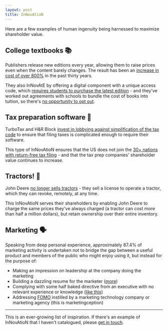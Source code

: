 ```yaml
---
layout: post
title: InNovAtioN
---
```


Here are a few examples of human ingenuity being harnessed to maximize shareholder value.

## College textbooks 📚
Publishers release new editions every year, allowing them to raise prices even when the content barely changes. The result has been an [increase in cost of over 800%](https://www.huffpost.com/entry/college-textbook-prices-increase_n_2409153) in the past thirty years.

They also InNovAtE by offering a digital component with a unique access code, which [requires students to purchase the latest edition](https://www.theatlantic.com/education/archive/2018/01/why-students-are-still-spending-so-much-for-college-textbooks/551639/) - and they've worked out agreements with schools to bundle the cost of books into tuition, so there's [no opportunity to opt out](https://www.vice.com/en/article/pajze9/people-are-finally-fighting-back-against-the-college-textbook-industrys-scam).

## Tax preparation software 💼
TurboTax and H&R Block [invest in lobbying against simplification of the tax code](https://www.nbcnews.com/business/taxes/turbotax-h-r-block-spend-millions-lobbying-us-keep-doing-n736386) to ensure that filing taxes is complicated enough to require their software.

This type of InNovAtioN ensures that the US does not join the [30+ nations with return-free tax filing](https://www.taxpolicycenter.org/briefing-book/what-other-countries-use-return-free-filing) - and that the tax prep companies' shareholder value continues to increase.

## Tractors! 🚜
John Deere [no longer sells tractors](https://www.wired.com/2015/04/dmca-ownership-john-deere/) - they sell a license to operate a tractor, which they can revoke, remotely, at any time.

This InNovAtioN serves their shareholders by enabling John Deere to charge the same prices they've always charged (a tractor can cost more than half a million dollars), but retain ownership over their entire inventory.

## Marketing 🗣
Speaking from deep personal experience, approximately 87.4% of marketing activity is undertaken not to bridge the gap between a useful product and members of the public who might enjoy using it, but instead for the purpose of:

- Making an impression on leadership at the company doing the marketing
- Building a dazzling resume for the marketer ([more](https://twitter.com/AmericanBoy/status/1572675341843599360))
- Complying with some half baked directive from an executive with no relevant experience or knowledge ([like this](https://twitter.com/i_zzzzzz/status/660925493840072706?s=20&t=srKyfxZPOusaQUA4ZuEc6Q))
- Addressing [FOMO](https://www.mckinsey.com/capabilities/growth-marketing-and-sales/our-insights/the-value-of-getting-personalization-right-or-wrong-is-multiplying) instilled by a marketing technology company or marketing agency (this is marketingception)


---

This is an ever-growing list of inspiration. If there's an example of InNovAtioN that I haven't catalogued, please [get in touch](/contact).
